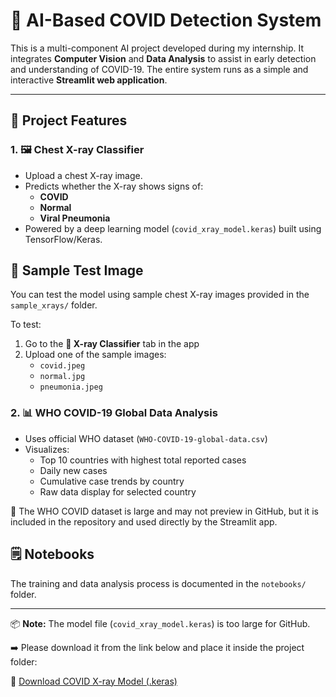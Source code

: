# 🦠 AI-Based COVID Detection System

This is a multi-component AI project developed during my internship. It integrates **Computer Vision** and **Data Analysis** to assist in early detection and understanding of COVID-19. The entire system runs as a simple and interactive **Streamlit web application**.

---

## 📌 Project Features

### 1. 🖼️ Chest X-ray Classifier
- Upload a chest X-ray image.
- Predicts whether the X-ray shows signs of:
  - **COVID**
  - **Normal**
  - **Viral Pneumonia**
- Powered by a deep learning model (`covid_xray_model.keras`) built using TensorFlow/Keras.
  
## 🧪 Sample Test Image

You can test the model using sample chest X-ray images provided in the `sample_xrays/` folder.

To test:
1. Go to the **🩻 X-ray Classifier** tab in the app
2. Upload one of the sample images:
   - `covid.jpeg`
   - `normal.jpg`
   - `pneumonia.jpeg`

### 2. 📊 WHO COVID-19 Global Data Analysis
- Uses official WHO dataset (`WHO-COVID-19-global-data.csv`)
- Visualizes:
  - Top 10 countries with highest total reported cases
  - Daily new cases
  - Cumulative case trends by country
  - Raw data display for selected country
    
📄 The WHO COVID dataset is large and may not preview in GitHub, but it is included in the repository and used directly by the Streamlit app.

## 🗒️ Notebooks

The training and data analysis process is documented in the `notebooks/` folder.

---
📦 **Note:** The model file (`covid_xray_model.keras`) is too large for GitHub.

➡️ Please download it from the link below and place it inside the project folder:

🔗 [Download COVID X-ray Model (.keras)](https://drive.google.com/file/d/1CZ0Saujk9J6DfnZlOvdAp-EakWuasWfE/view?usp=sharing)
